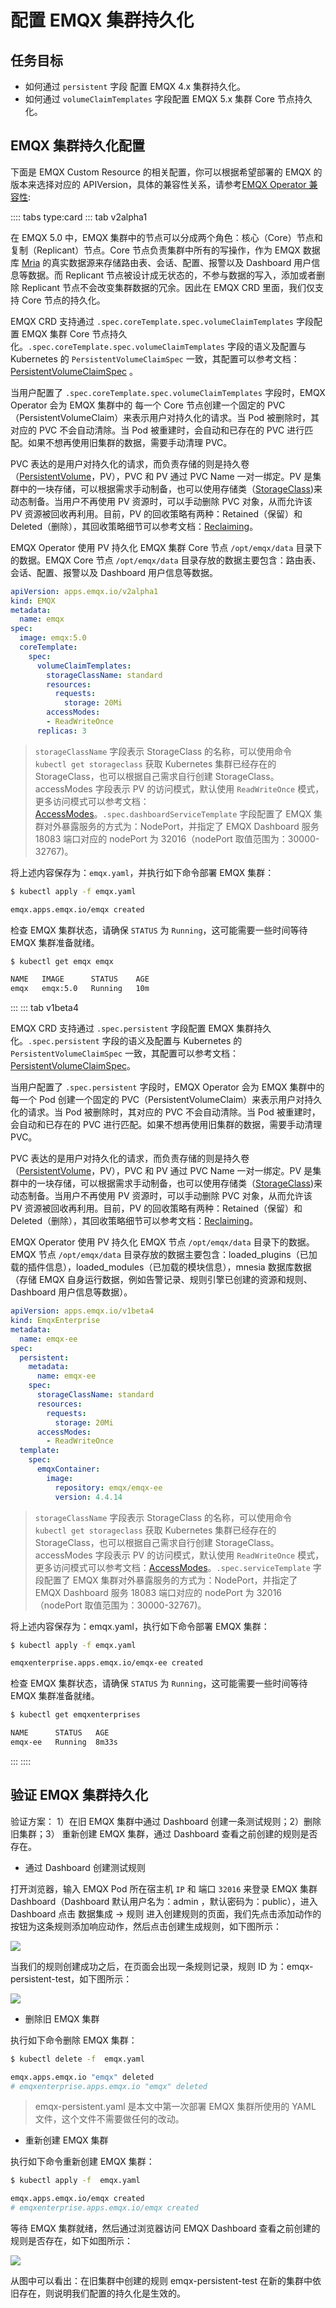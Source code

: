 # 配置 EMQX 集群持久化

## 任务目标

- 如何通过 `persistent` 字段 配置 EMQX 4.x 集群持久化。
- 如何通过 `volumeClaimTemplates` 字段配置 EMQX 5.x 集群 Core 节点持久化。

## EMQX 集群持久化配置

下面是 EMQX Custom Resource 的相关配置，你可以根据希望部署的 EMQX 的版本来选择对应的 APIVersion，具体的兼容性关系，请参考[EMQX Operator 兼容性](../README.md):

:::: tabs type:card
::: tab v2alpha1

在 EMQX 5.0 中，EMQX 集群中的节点可以分成两个角色：核心（Core）节点和 复制（Replicant）节点。Core 节点负责集群中所有的写操作，作为 EMQX 数据库 [Mria](https://github.com/emqx/mria) 的真实数据源来存储路由表、会话、配置、报警以及 Dashboard 用户信息等数据。而 Replicant 节点被设计成无状态的，不参与数据的写入，添加或者删除 Replicant 节点不会改变集群数据的冗余。因此在 EMQX CRD 里面，我们仅支持 Core 节点的持久化。

EMQX CRD 支持通过 `.spec.coreTemplate.spec.volumeClaimTemplates` 字段配置 EMQX 集群 Core 节点持久化。`.spec.coreTemplate.spec.volumeClaimTemplates` 字段的语义及配置与 Kubernetes 的 `PersistentVolumeClaimSpec` 一致，其配置可以参考文档：[PersistentVolumeClaimSpec](https://kubernetes.io/docs/reference/generated/kubernetes-api/v1.25/#persistentvolumeclaimspec-v1-core) 。

当用户配置了 `.spec.coreTemplate.spec.volumeClaimTemplates` 字段时，EMQX Operator 会为 EMQX 集群中的 每一个 Core 节点创建一个固定的 PVC（PersistentVolumeClaim）来表示用户对持久化的请求。当 Pod 被删除时，其对应的 PVC 不会自动清除。当 Pod 被重建时，会自动和已存在的 PVC 进行匹配。如果不想再使用旧集群的数据，需要手动清理 PVC。

PVC 表达的是用户对持久化的请求，而负责存储的则是持久卷（[PersistentVolume](https://kubernetes.io/zh-cn/docs/concepts/storage/persistent-volumes/)，PV），PVC 和 PV 通过 PVC Name 一对一绑定。PV 是集群中的一块存储，可以根据需求手动制备，也可以使用存储类（[StorageClass](https://kubernetes.io/zh-cn/docs/concepts/storage/storage-classes/))来动态制备。当用户不再使用 PV 资源时，可以手动删除 PVC 对象，从而允许该 PV 资源被回收再利用。目前，PV 的回收策略有两种：Retained（保留）和 Deleted（删除），其回收策略细节可以参考文档：[Reclaiming](https://kubernetes.io/zh-cn/docs/concepts/storage/persistent-volumes/#reclaiming)。

EMQX Operator 使用 PV 持久化 EMQX 集群 Core 节点 `/opt/emqx/data` 目录下的数据。EMQX Core 节点 `/opt/emqx/data` 目录存放的数据主要包含：路由表、会话、配置、报警以及 Dashboard 用户信息等数据。

```yaml
apiVersion: apps.emqx.io/v2alpha1
kind: EMQX
metadata:
  name: emqx
spec:
  image: emqx:5.0
  coreTemplate:
    spec:
      volumeClaimTemplates:
        storageClassName: standard
        resources:
          requests:
            storage: 20Mi
        accessModes:
        - ReadWriteOnce
      replicas: 3
```

> `storageClassName` 字段表示 StorageClass 的名称，可以使用命令 `kubectl get storageclass` 获取 Kubernetes 集群已经存在的 StorageClass，也可以根据自己需求自行创建 StorageClass。accessModes 字段表示 PV 的访问模式，默认使用 `ReadWriteOnce` 模式，更多访问模式可以参考文档：[AccessModes](https://kubernetes.io/zh-cn/docs/concepts/storage/persistent-volumes/#access-modes)。`.spec.dashboardServiceTemplate` 字段配置了 EMQX 集群对外暴露服务的方式为：NodePort，并指定了 EMQX Dashboard 服务 18083 端口对应的 nodePort 为 32016（nodePort 取值范围为：30000-32767)。

将上述内容保存为：`emqx.yaml`，并执行如下命令部署 EMQX 集群：

```bash
$ kubectl apply -f emqx.yaml

emqx.apps.emqx.io/emqx created
```

检查 EMQX 集群状态，请确保 `STATUS` 为 `Running`，这可能需要一些时间等待 EMQX 集群准备就绪。

```bash
$ kubectl get emqx emqx

NAME   IMAGE      STATUS    AGE
emqx   emqx:5.0   Running   10m
```

:::
::: tab v1beta4

EMQX CRD 支持通过 `.spec.persistent` 字段配置 EMQX 集群持久化。`.spec.persistent` 字段的语义及配置与 Kubernetes 的 `PersistentVolumeClaimSpec` 一致，其配置可以参考文档：[PersistentVolumeClaimSpec](https://kubernetes.io/docs/reference/generated/kubernetes-api/v1.25/#persistentvolumeclaimspec-v1-core)。

当用户配置了 `.spec.persistent` 字段时，EMQX Operator 会为 EMQX 集群中的 每一个 Pod 创建一个固定的 PVC（PersistentVolumeClaim）来表示用户对持久化的请求。当 Pod 被删除时，其对应的 PVC 不会自动清除。当 Pod 被重建时，会自动和已存在的 PVC 进行匹配。如果不想再使用旧集群的数据，需要手动清理 PVC。

PVC 表达的是用户对持久化的请求，而负责存储的则是持久卷（[PersistentVolume](https://kubernetes.io/zh-cn/docs/concepts/storage/persistent-volumes/)，PV），PVC 和 PV 通过 PVC Name 一对一绑定。PV 是集群中的一块存储，可以根据需求手动制备，也可以使用存储类（[StorageClass](https://kubernetes.io/zh-cn/docs/concepts/storage/storage-classes/))来动态制备。当用户不再使用 PV 资源时，可以手动删除 PVC 对象，从而允许该 PV 资源被回收再利用。目前，PV 的回收策略有两种：Retained（保留）和 Deleted（删除），其回收策略细节可以参考文档：[Reclaiming](https://kubernetes.io/zh-cn/docs/concepts/storage/persistent-volumes/#reclaiming)。

EMQX Operator 使用 PV 持久化 EMQX 节点 `/opt/emqx/data` 目录下的数据。EMQX 节点 `/opt/emqx/data` 目录存放的数据主要包含：loaded_plugins（已加载的插件信息），loaded_modules（已加载的模块信息），mnesia 数据库数据（存储 EMQX 自身运行数据，例如告警记录、规则引擎已创建的资源和规则、Dashboard 用户信息等数据）。

``` yaml
apiVersion: apps.emqx.io/v1beta4
kind: EmqxEnterprise
metadata:
  name: emqx-ee
spec:
  persistent:
    metadata:
      name: emqx-ee
    spec:
      storageClassName: standard
      resources:
        requests:
          storage: 20Mi
      accessModes:
        - ReadWriteOnce
  template:
    spec:
      emqxContainer:
        image:
          repository: emqx/emqx-ee
          version: 4.4.14
```

> `storageClassName` 字段表示 StorageClass 的名称，可以使用命令 `kubectl get storageclass` 获取 Kubernetes 集群已经存在的 StorageClass，也可以根据自己需求自行创建 StorageClass。accessModes 字段表示 PV 的访问模式，默认使用 `ReadWriteOnce` 模式，更多访问模式可以参考文档：[AccessModes](https://kubernetes.io/zh-cn/docs/concepts/storage/persistent-volumes/#access-modes)。`.spec.serviceTemplate` 字段配置了 EMQX 集群对外暴露服务的方式为：NodePort，并指定了 EMQX Dashboard 服务 18083 端口对应的 nodePort 为 32016（nodePort 取值范围为：30000-32767)。

将上述内容保存为：emqx.yaml，执行如下命令部署 EMQX 集群：

```bash
$ kubectl apply -f emqx.yaml

emqxenterprise.apps.emqx.io/emqx-ee created
```

检查 EMQX 集群状态，请确保 `STATUS` 为 `Running`，这可能需要一些时间等待 EMQX 集群准备就绪。

```bash
$ kubectl get emqxenterprises

NAME      STATUS   AGE
emqx-ee   Running  8m33s
```

:::
::::

## 验证 EMQX 集群持久化

验证方案： 1）在旧 EMQX 集群中通过 Dashboard 创建一条测试规则；2）删除旧集群；3） 重新创建 EMQX 集群，通过 Dashboard 查看之前创建的规则是否存在。

- 通过 Dashboard 创建测试规则

打开浏览器，输入 EMQX Pod 所在宿主机 `IP` 和 端口 `32016` 来登录 EMQX 集群 Dashboard（Dashboard 默认用户名为：admin ，默认密码为：public），进入 Dashboard 点击 数据集成 → 规则 进入创建规则的页面，我们先点击添加动作的按钮为这条规则添加响应动作，然后点击创建生成规则，如下图所示：

![](./assets/configure-emqx-persistent/emqx-core-action.png)

当我们的规则创建成功之后，在页面会出现一条规则记录，规则 ID 为：emqx-persistent-test，如下图所示：

![](./assets/configure-emqx-persistent/emqx-core-rule-old.png)

- 删除旧 EMQX 集群

执行如下命令删除 EMQX 集群：

```bash
$ kubectl delete -f  emqx.yaml

emqx.apps.emqx.io "emqx" deleted
# emqxenterprise.apps.emqx.io "emqx" deleted
```

> emqx-persistent.yaml 是本文中第一次部署 EMQX 集群所使用的 YAML 文件，这个文件不需要做任何的改动。

- 重新创建 EMQX 集群

执行如下命令重新创建 EMQX 集群：

```bash
$ kubectl apply -f  emqx.yaml

emqx.apps.emqx.io/emqx created
# emqxenterprise.apps.emqx.io/emqx created
```

等待 EMQX 集群就绪，然后通过浏览器访问 EMQX Dashboard 查看之前创建的规则是否存在，如下如图所示：

![](./assets/configure-emqx-persistent/emqx-core-rule-new.png)

从图中可以看出：在旧集群中创建的规则 emqx-persistent-test 在新的集群中依旧存在，则说明我们配置的持久化是生效的。
